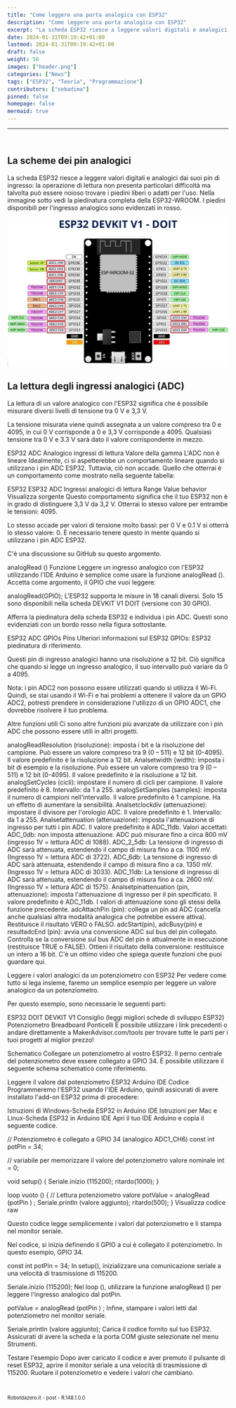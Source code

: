 ```yaml
---
title: "Come leggere una porta analogica con ESP32"
description: "Come leggere una porta analogica con ESP32"
excerpt: "La scheda ESP32 riesce a leggere valori digitali e analogici dai suoi pin di ingresso: la operazione di lettura non presenta particolari difficoltà ma talvolta può essere noioso trovare i piedini liberi..."
date: 2024-01-31T09:19:42+01:00
lastmod: 2024-01-31T09:19:42+01:00
draft: false
weight: 50
images: ["header.png"]
categories: ["News"]
tags: ["ESP32", "Teoria", "Programmazione"]
contributors: ["sebadima"]
pinned: false
homepage: false
mermaid: true
---
```




<!--
https://randomnerdtutorials.com/esp32-adc-analog-read-arduino-ide/
-->

<hr>
<br>


## La scheme dei pin analogici

La scheda ESP32 riesce a leggere valori digitali e analogici dai suoi pin di ingresso: la operazione di lettura non presenta particolari difficoltà ma talvolta può essere noioso trovare i piedini liberi o adatti per l'uso. Nella immagine sotto vedi la piedinatura completa della ESP32-WROOM. I piedini disponibili per l'ingresso analogico sono evidenzati in rosso.

<img img width="800" class="x figure-img img-fluid lazyload blur-up"  src="images/104.webp" alt="">

## La lettura degli ingressi analogici (ADC)

La lettura di un valore analogico con l'ESP32 significa che è possibile misurare diversi livelli di tensione tra 0 V e 3,3 V.

La tensione misurata viene quindi assegnata a un valore compreso tra 0 e 4095, in cui 0 V corrisponde a 0 e 3,3 V corrisponde a 4095. Qualsiasi tensione tra 0 V e 3.3 V sarà dato il valore corrispondente in mezzo.

ESP32 ADC Analogico ingressi di lettura Valore della gamma
L'ADC non è lineare
Idealmente, ci si aspetterebbe un comportamento lineare quando si utilizzano i pin ADC ESP32. Tuttavia, ciò non accade. Quello che otterrai è un comportamento come mostrato nella seguente tabella:

ESP32 ESP32 ADC Ingressi analogici di lettura Range Value behavior
Visualizza sorgente
Questo comportamento significa che il tuo ESP32 non è in grado di distinguere 3,3 V da 3,2 V. Otterrai lo stesso valore per entrambe le tensioni: 4095.

Lo stesso accade per valori di tensione molto bassi: per 0 V e 0.1 V si otterrà lo stesso valore: 0. È necessario tenere questo in mente quando si utilizzano i pin ADC ESP32.

C'è una discussione su GitHub su questo argomento.

analogRead () Funzione
Leggere un ingresso analogico con l'ESP32 utilizzando l'IDE Arduino è semplice come usare la funzione analogRead (). Accetta come argomento, il GPIO che vuoi leggere:

analogRead(GPIO);
L'ESP32 supporta le misure in 18 canali diversi. Solo 15 sono disponibili nella scheda DEVKIT V1 DOIT (versione con 30 GPIO).

Afferra la piedinatura della scheda ESP32 e individua i pin ADC. Questi sono evidenziati con un bordo rosso nella figura sottostante.

ESP32 ADC GPIOs Pins
Ulteriori informazioni sul ESP32 GPIOs: ESP32 piedinatura di riferimento.

Questi pin di ingresso analogici hanno una risoluzione a 12 bit. Ciò significa che quando si legge un ingresso analogico, il suo intervallo può variare da 0 a 4095.

Nota: i pin ADC2 non possono essere utilizzati quando si utilizza il Wi-Fi. Quindi, se stai usando il Wi-Fi e hai problemi a ottenere il valore da un GPIO ADC2, potresti prendere in considerazione l'utilizzo di un GPIO ADC1, che dovrebbe risolvere il tuo problema.

Altre funzioni utili
Ci sono altre funzioni più avanzate da utilizzare con i pin ADC che possono essere utili in altri progetti.

analogReadResolution (risoluzione): imposta i bit e la risoluzione del campione. Può essere un valore compreso tra 9 (0 – 511) e 12 bit (0-4095). Il valore predefinito è la risoluzione a 12 bit.
Analsetwidth (width): imposta i bit di esempio e la risoluzione. Può essere un valore compreso tra 9 (0 – 511) e 12 bit (0-4095). Il valore predefinito è la risoluzione a 12 bit.
analogSetCycles (cicli): impostare il numero di cicli per campione. Il valore predefinito è 8. Intervallo: da 1 a 255.
analogSetSamples (samples): imposta il numero di campioni nell'intervallo. Il valore predefinito è 1 campione. Ha un effetto di aumentare la sensibilità.
Analsetclockdiv (attenuazione): impostare il divisore per l'orologio ADC. Il valore predefinito è 1. Intervallo: da 1 a 255.
Analsetattenuation (attenuazione): imposta l'attenuazione di ingresso per tutti i pin ADC. Il valore predefinito è ADC_11db. Valori accettati:
ADC_0db: non imposta attenuazione. ADC può misurare fino a circa 800 mV (ingresso 1V = lettura ADC di 1088).
ADC_2_5db: La tensione di ingresso di ADC sarà attenuata, estendendo il campo di misura fino a ca. 1100 mV. (Ingresso 1V = lettura ADC di 3722).
ADC_6db: La tensione di ingresso di ADC sarà attenuata, estendendo il campo di misura fino a ca. 1350 mV. (Ingresso 1V = lettura ADC di 3033).
ADC_11db: La tensione di ingresso di ADC sarà attenuata, estendendo il campo di misura fino a ca. 2600 mV. (Ingresso 1V = lettura ADC di 1575).
Analsetpinattenuation (pin, attenuazione): imposta l'attenuazione di ingresso per il pin specificato. Il valore predefinito è ADC_11db. I valori di attenuazione sono gli stessi della funzione precedente.
adcAttachPin (pin): collega un pin ad ADC (cancella anche qualsiasi altra modalità analogica che potrebbe essere attiva). Restituisce il risultato VERO o FALSO.
adcStart(pin), adcBusy(pin) e resultadcEnd (pin): avvia una conversione ADC sul bus del pin collegato. Controlla se la conversione sul bus ADC del pin è attualmente in esecuzione (restituisce TRUE o FALSE). Ottieni il risultato della conversione: restituisce un intero a 16 bit.
C'è un ottimo video che spiega queste funzioni che puoi guardare qui.

Leggere i valori analogici da un potenziometro con ESP32
Per vedere come tutto si lega insieme, faremo un semplice esempio per leggere un valore analogico da un potenziometro.

Per questo esempio, sono necessarie le seguenti parti:

ESP32 DOIT DEVKIT V1 Consiglio (leggi migliori schede di sviluppo ESP32)
Potenziometro
Breadboard
Ponticelli
È possibile utilizzare i link precedenti o andare direttamente a MakerAdvisor.com/tools per trovare tutte le parti per i tuoi progetti al miglior prezzo!



Schematico
Collegare un potenziometro al vostro ESP32. Il perno centrale del potenziometro deve essere collegato a GPIO 34. È possibile utilizzare il seguente schema schematico come riferimento.

Leggere il valore dal potenziometro ESP32 Arduino IDE
Codice
Programmeremo l'ESP32 usando l'IDE Arduino, quindi assicurati di avere installato l'add-on ESP32 prima di procedere:

Istruzioni di Windows-Scheda ESP32 in Arduino IDE
Istruzioni per Mac e Linux-Scheda ESP32 in Arduino IDE
Apri il tuo IDE Arduino e copia il seguente codice.

// Potenziometro è collegato a GPIO 34 (analogico ADC1_CH6) 
const int potPin = 34;

// variabile per memorizzare il valore del potenziometro
valore nominale int = 0;

void setup() {
  Seriale.inizio (115200);
  ritardo(1000);
}

loop vuoto () {
  // Lettura potenziometro valore
  potValue = analogRead (potPin ) ;
  Seriale.println (valore aggiunto);
  ritardo(500);
}
Visualizza codice raw

Questo codice legge semplicemente i valori dal potenziometro e li stampa nel monitor seriale.

Nel codice, si inizia definendo il GPIO a cui è collegato il potenziometro. In questo esempio, GPIO 34.

const int potPin = 34;
In setup(), inizializzare una comunicazione seriale a una velocità di trasmissione di 115200.

Seriale.inizio (115200);
Nel loop (), utilizzare la funzione analogRead () per leggere l'ingresso analogico dal potPin.

potValue = analogRead (potPin ) ;
Infine, stampare i valori letti dal potenziometro nel monitor seriale.

Seriale.println (valore aggiunto);
Carica il codice fornito sul tuo ESP32. Assicurati di avere la scheda e la porta COM giuste selezionate nel menu Strumenti.

Testare l'esempio
Dopo aver caricato il codice e aver premuto il pulsante di reset ESP32, aprire il monitor seriale a una velocità di trasmissione di 115200. Ruotare il potenziometro e vedere i valori che cambiano.


















<br>
<p style="font-size: 0.80em;">Robotdazero.it - post - R.148.1.0.0</p>